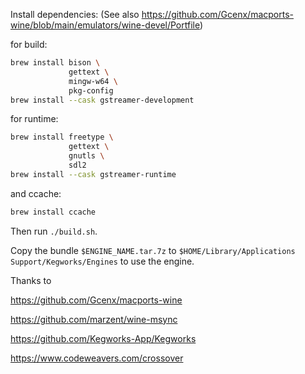 Install dependencies: (See also <https://github.com/Gcenx/macports-wine/blob/main/emulators/wine-devel/Portfile>)

for build:

```bash
brew install bison \
             gettext \
             mingw-w64 \
             pkg-config
brew install --cask gstreamer-development
```

for runtime:

```bash
brew install freetype \
             gettext \
             gnutls \
             sdl2
brew install --cask gstreamer-runtime
```

and ccache:

```bash
brew install ccache
```

Then run `./build.sh`.

Copy the bundle `$ENGINE_NAME.tar.7z` to `$HOME/Library/Applications Support/Kegworks/Engines` to use the engine.

Thanks to

<https://github.com/Gcenx/macports-wine>

<https://github.com/marzent/wine-msync>

<https://github.com/Kegworks-App/Kegworks>

<https://www.codeweavers.com/crossover>
